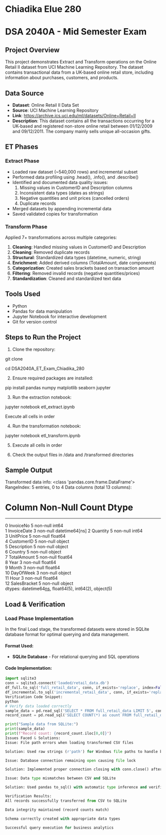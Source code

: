 # Chiadika Elue 280
# DSA 2040A - Mid Semester Exam

## Project Overview
This project demonstrates Extract and Transform operations on the Online Retail II dataset from UCI Machine Learning Repository. The dataset contains transactional data from a UK-based online retail store, including information about purchases, customers, and products.

## Data Source
- **Dataset**: Online Retail II Data Set
- **Source**: UCI Machine Learning Repository
- **Link**: https://archive.ics.uci.edu/ml/datasets/Online+Retail+II
- **Description**: This dataset contains all the transactions occurring for a UK-based and registered non-store online retail between 01/12/2009 and 09/12/2011. The company mainly sells unique all-occasion gifts.

## ET Phases

### Extract Phase
- Loaded raw dataset (~540,000 rows) and incremental subset
- Performed data profiling using .head(), .info(), and .describe()
- Identified and documented data quality issues:
  1. Missing values in CustomerID and Description columns
  2. Inconsistent data types (dates as strings)
  3. Negative quantities and unit prices (cancelled orders)
  4. Duplicate records
- Merged datasets by appending incremental data
- Saved validated copies for transformation

### Transform Phase
Applied 7+ transformations across multiple categories:

1. **Cleaning**: Handled missing values in CustomerID and Description
2. **Cleaning**: Removed duplicate records
3. **Structural**: Standardized data types (datetime, numeric, string)
4. **Enrichment**: Added derived columns (TotalAmount, date components)
5. **Categorization**: Created sales brackets based on transaction amount
6. **Filtering**: Removed invalid records (negative quantities/prices)
7. **Standardization**: Cleaned and standardized text data

## Tools Used
- Python 
- Pandas for data manipulation
- Jupyter Notebook for interactive development
- Git for version control

## Steps to Run the Project

1. Clone the repository:

git clone <repository-url>

cd DSA2040A_ET_Exam_Chiadika_280

2. Ensure required packages are installed:

pip install pandas numpy matplotlib seaborn jupyter

3. Run the extraction notebook:

jupyter notebook etl_extract.ipynb

Execute all cells in order

4. Run the transformation notebook:

jupyter notebook etl_transform.ipynb

5. Execute all cells in order

6. Check the output files in /data and /transformed directories

## Sample Output

Transformed data info:
<class 'pandas.core.frame.DataFrame'>
RangeIndex: 5 entries, 0 to 4
Data columns (total 13 columns):
 #   Column        Non-Null Count  Dtype         
---  ------        --------------  -----         
 0   InvoiceNo     5 non-null      int64         
 1   InvoiceDate   3 non-null      datetime64[ns]
 2   Quantity      5 non-null      int64         
 3   UnitPrice     5 non-null      float64       
 4   CustomerID    5 non-null      object        
 5   Description   5 non-null      object        
 6   Country       5 non-null      object        
 7   TotalAmount   5 non-null      float64       
 8   Year          3 non-null      float64       
 9   Month         3 non-null      float64       
 10  DayOfWeek     3 non-null      object        
 11  Hour          3 non-null      float64       
 12  SalesBracket  5 non-null      object        
dtypes: datetime64[ns](1), float64(5), int64(2), object(5)

## Load & Verification

### Load Phase Implementation

In the final Load stage, the transformed datasets were stored in SQLite database format for optimal querying and data management.

#### Format Used:
- **SQLite Database** - For relational querying and SQL operations

#### Code Implementation:
```python
import sqlite3
conn = sqlite3.connect('loaded/retail_data.db')
df_full.to_sql('full_retail_data', conn, if_exists='replace', index=False)
df_incremental.to_sql('incremental_retail_data', conn, if_exists='replace', index=False)
Verification Code Snippet:
python
# Verify data loaded correctly
sample_data = pd.read_sql('SELECT * FROM full_retail_data LIMIT 5', conn)
record_count = pd.read_sql('SELECT COUNT(*) as count FROM full_retail_data', conn)

print("Sample data from SQLite:")
print(sample_data)
print(f"Record count: {record_count.iloc[0,0]}")
Issues Faced & Solutions:
Issue: File path errors when loading transformed CSV files

Solution: Used raw strings (r'path') for Windows file paths to handle backslashes properly

Issue: Database connection remaining open causing file lock

Solution: Implemented proper connection closing with conn.close() after all operations

Issue: Data type mismatches between CSV and SQLite

Solution: Used pandas to_sql() with automatic type inference and verified schema with PRAGMA table_info()

Verification Results:
All records successfully transferred from CSV to SQLite

Data integrity maintained (record counts match)

Schema correctly created with appropriate data types

Successful query execution for business analytics